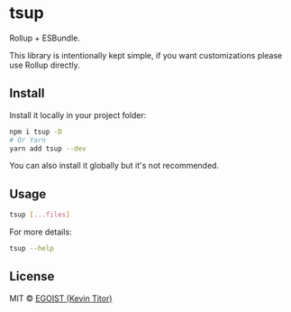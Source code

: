 # tsup

Rollup + ESBundle.

This library is intentionally kept simple, if you want customizations please use Rollup directly.

## Install

Install it locally in your project folder:

```bash
npm i tsup -D
# Or Yarn
yarn add tsup --dev
```

You can also install it globally but it's not recommended.

## Usage

```bash
tsup [...files]
```

For more details:

```bash
tsup --help
```

## License

MIT &copy; [EGOIST (Kevin Titor)](https://github.com/sponsors/egoist)